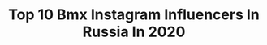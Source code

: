 ---
title: Top 10 Bmx Instagram Influencers In Russia In 2020
description: >-
  Find top bmx Instagram influencers in Russia in 2020. Most popular hashtags: #bmxrussia #birthday #winter #bmxforever.
platform: Instagram
profiles:
  - username: "olya_bmx"
    fullname: >-
      Olga Farfutdinova 🇷🇺
    location: "Russia"
    followers: 41039
    engagement: 992
    commentsToLikes: 0.009004
    id: ck5q3ksnal7uf0i11sj9oeyok
    verified: false
    hashtags: "#tubolitotubes, #oldphoto, #khebikes, #tbt"
  - username: "roman_khayrutdinov"
    fullname: >-
      ROMAN KHAYRUTDINOV⚡️BMX
    location: "Russia"
    followers: 43285
    engagement: 740
    commentsToLikes: 0.008467
    id: ck5q6tqkays6d0i11xibzwaqs
    verified: false
    hashtags: "#china, #lovemylife, #bmxcali, #italytravel"
  - username: "kruglovak"
    fullname: >-
      Katya Kruglova
    location: "Russia"
    followers: 5506
    engagement: 996
    commentsToLikes: 0.022224
    id: ck5zoiunqqnrv0i14v1l5w8ha
    verified: false
    hashtags: "#flatland, #fisechengdu, #thebloombmxawards, #simplesession"
  - username: "yaroslava.89"
    fullname: >-
      Yaroslava Bondarenko
    location: "Russia"
    followers: 20377
    engagement: 507
    commentsToLikes: 0.010450
    id: ck14ki6inpma80i193o7szwio
    verified: false
    hashtags: "#bicycle, #zolder, #89, #circuitzolder"
  - username: "anaralliev"
    fullname: >-
      Anar Aliev
    location: "Russia"
    followers: 10241
    engagement: 1726
    commentsToLikes: 0.029332
    id: ckap3eimy2qou0i78182vy7jj
    verified: false
    hashtags: "#bmxashka"
  - username: "artem.else"
    fullname: >-
      Artem Else
    location: "Russia"
    followers: 5107
    engagement: 481
    commentsToLikes: 0.020036
    id: ck5zyxtdlapzd0i141mesnjo2
    verified: false
    hashtags: "#film, #birthday"
  - username: "prtppv_kirill"
    fullname: >-
      Кирилл Протопопов ⛩
    location: "Russia"
    followers: 5774
    engagement: 2941
    commentsToLikes: 0.029805
    id: ck5cb86ipex980i11ww7r4irq
    verified: false
    hashtags: "#redbullbike, #digbmx, #bmxallday, #scootertricks"
  - username: "arseny_slyshkin"
    fullname: >-
      Балван
    location: "Russia"
    followers: 6829
    engagement: 2588
    commentsToLikes: 0.028110
    id: ck5hjks3igsuu0i11zdqeaxtf
    verified: false
    hashtags: ""
  - username: "holodnyakovartem"
    fullname: >-
      HOLODNYAKOV  ₳RTEM
    location: "Russia"
    followers: 10016
    engagement: 1856
    commentsToLikes: 0.024027
    id: ckap3eiou2qq30i787th4gx3t
    verified: false
    hashtags: "#bmxlive, #bmxrussianteam, #insidebmx, #bmrussia"
  - username: "maltsevstrs"
    fullname: >-
      Алексей Мальцев
    location: "Russia"
    followers: 9633
    engagement: 687
    commentsToLikes: 0.075872
    id: ck5znl9owooyv0i14h42vjzjo
    verified: false
    hashtags: "#birthday, #gogolevmuseum, #lincoln, #streetart"
---